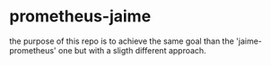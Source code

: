 # prometheus-jaime
the purpose of this repo is to achieve the same goal than the 'jaime-prometheus' one but with a sligth different approach.
